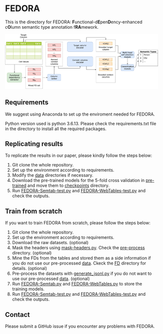 # FEDORA

This is the directory for FEDORA: **F**unctional-d**E**pen**D**ency-enhanced c**O**lumn semantic type annotation f**RA**mework.

![Overview of FEDORA](./imgs/overview.png)

## Requirements

We suggest using Anaconda to set up the enviroment needed for FEDORA.

Python version used is python 3.6.13. Please check the requirements.txt file in the directory to install all the required packages.

## Replicating results

To replicate the results in our paper, please kindly follow the steps below: <br>
1. Git clone the whole repository.
2. Set up the environment according to requirements.
3. Modify the [data](./data) directories if necessary.
4. Download the pre-trained models for the 5-fold cross validation in [pre-trained](./pre-trained) and move them to [checkpoints](./checkpoints) directory.
5. Run [FEDORA-Semtab-test.py](https://github.com/fedora2022/FEDORA-ICDM/blob/main/scripts/FEDORA-Semtab-test.py) and [FEDORA-WebTables-test.py](https://github.com/fedora2022/FEDORA-ICDM/blob/main/scripts/FEDORA-WebTables-test.py) and check the outputs.

## Train from scratch

If you want to train FEDORA from scratch, please follow the steps below: <br>
1. Git clone the whole repository.
2. Set up the environment according to requirements.
3. Download the raw datasets. (optional)
4. Mask the headers using [mask-headers.py](https://github.com/fedora2022/FEDORA-ICDM/blob/main/pre-process/mask-headers.py). Check the [pre-process](./pre-process) directory. (optional)
5. Mine the FDs from the tables and stored them as a side information if you do not use our pre-processed [data](./data). Ckeck the [FD](./FD) directory for details. (optional)
6. Pre-process the datasets with [generate_jsonl.py](https://github.com/fedora2022/FEDORA-ICDM/blob/main/pre-process/generate_jsonl.py) if you do not want to use our pre-processed [data](./data). (optional)
7. Run [FEDORA-Semtab.py](https://github.com/fedora2022/FEDORA-ICDM/blob/main/scripts/FEDORA-Semtab.py) and [FEDORA-WebTables.py](https://github.com/fedora2022/FEDORA-ICDM/blob/main/scripts/FEDORA-WebTables.py) to store the training models.
8. Run [FEDORA-Semtab-test.py](https://github.com/fedora2022/FEDORA-ICDM/blob/main/scripts/FEDORA-Semtab-test.py) and [FEDORA-WebTables-test.py](https://github.com/fedora2022/FEDORA-ICDM/blob/main/scripts/FEDORA-WebTables-test.py) and check the outputs.

## Contact

Please submit a GitHub issue if you encounter any problems with FEDORA.
